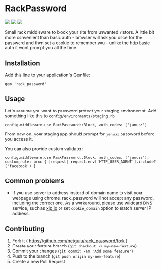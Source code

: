 # RackPassword
![](http://img.shields.io/gem/v/rack_password.svg?style=flat-square)
[![](http://img.shields.io/codeclimate/github/netguru/rack_password.svg?style=flat-square)](https://codeclimate.com/github/netguru/rack_password)
[![](http://img.shields.io/travis/netguru/rack_password.svg?style=flat-square)](ps://travis-ci.org/netguru/rack_password)

Small rack middleware to block your site from unwanted vistors. A little bit more convenient than basic auth - browser will ask you once for the password and then set a cookie to remember you - unlike the http basic auth it wont prompt you all the time.

## Installation

Add this line to your application's Gemfile:

    gem 'rack_password'

## Usage

Let's assume you want to password protect your staging environemnt. Add something like this to `config/environments/staging.rb `


```
config.middleware.use RackPassword::Block, auth_codes: ['janusz']
```

From now on, your staging app should prompt for `janusz` password before you access it.

You can also provide custom validator:

```
config.middleware.use RackPassword::Block, auth_codes: ['janusz'], custom_rule: proc { |request| request.env['HTTP_USER_AGENT'].include?('facebook') }
```
## Common problems
- If you use server ip address instead of domain name to visit your webpage using chrome, rack_password will not accept any password, including the correct one. As a workaround, please use wildcard DNS service, such as [xip.io](http://xip.io/) or set `cookie_domain` option to match server IP address.

## Contributing

1. Fork it ( https://github.com/netguru/rack_password/fork )
2. Create your feature branch (`git checkout -b my-new-feature`)
3. Commit your changes (`git commit -am 'Add some feature'`)
4. Push to the branch (`git push origin my-new-feature`)
5. Create a new Pull Request
